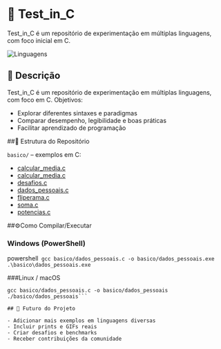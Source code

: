 # 🧪 Test_in_C

Test_in_C é um repositório de experimentação em múltiplas linguagens, com foco inicial em C.

![Linguagens](https://img.shields.io/badge/Linguagens-C%20)

## 📌 Descrição

Test_in_C é um repositório de experimentação em múltiplas linguagens, com foco em C.
Objetivos:
- Explorar diferentes sintaxes e paradigmas
- Comparar desempenho, legibilidade e boas práticas
- Facilitar aprendizado de programação

##📂 Estrutura do Repositório

`basico/` – exemplos em C:
- [calcular_media.c](basico/calcular_media.c)
- [calcular_media.c](basico/calcular_media.c)
- [desafios.c](basico/desafios.c)
- [dados_pessoais.c](basico/dados_pessoais.c)
- [fliperama.c](basico/fliperama.c)
- [soma.c](basico/soma.c)
- [potencias.c](basico/potencias.c)

##⚙️Como Compilar/Executar

### Windows (PowerShell)
powershell```
gcc basico/dados_pessoais.c -o basico/dados_pessoais.exe
.\basico\dados_pessoais.exe```

###Linux / macOS

```
gcc basico/dados_pessoais.c -o basico/dados_pessoais
./basico/dados_pessoais```

## 🌟 Futuro do Projeto

- Adicionar mais exemplos em linguagens diversas
- Incluir prints e GIFs reais
- Criar desafios e benchmarks
- Receber contribuições da comunidade
